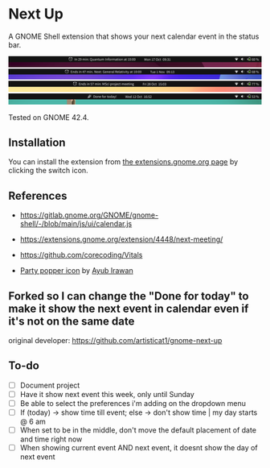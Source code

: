 # Next Up
A GNOME Shell extension that shows your next calendar event in the status bar.

![screenshot1](screenshots/screenshot1.png)
![screenshot2](screenshots/screenshot2.png)
![screenshot3](screenshots/screenshot3.png)
![screenshot4](screenshots/screenshot4.png)

Tested on GNOME 42.4.


## Installation
You can install the extension from [the extensions.gnome.org page](https://extensions.gnome.org/extension/5465/next-up/) by clicking the switch icon.


## References
- https://gitlab.gnome.org/GNOME/gnome-shell/-/blob/main/js/ui/calendar.js
- https://extensions.gnome.org/extension/4448/next-meeting/
- https://github.com/corecoding/Vitals

- [Party popper icon](https://www.flaticon.com/free-icon/party-popper_6335608) by [Ayub Irawan](https://www.flaticon.com/authors/ayub-irawan)

## Forked so I can change the "Done for today" to make it show the next event in calendar even if it's not on the same date
original developer: https://github.com/artisticat1/gnome-next-up

## To-do
- [ ] Document project
- [ ] Have it show next event this week, only until Sunday
- [ ] Be able to select the preferences i'm adding on the dropdown menu
- [ ] If (today) -> show time till event; else -> don't show time | my day starts @ 6 am  
- [ ] When set to be in the middle, don't move the default placement of date and time right now
- [ ] When showing current event AND next event, it doesnt show the day of next event
